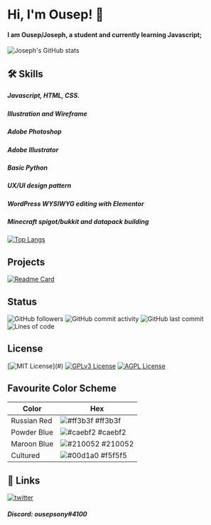 
# Hi, I'm Ousep! 👋


#### I am Ousep/Joseph, a student and currently learning Javascript;

![Joseph's GitHub stats](https://github-readme-stats.vercel.app/api?username=ousepsony&show_icons=true&theme=radical)

## 🛠 Skills
##### Javascript, HTML, CSS.
##### Illustration and Wireframe
##### Adobe Photoshop
##### Adobe Illustrator
##### Basic Python
##### UX/UI design pattern
##### WordPress WYSIWYG editing with Elementor
##### Minecraft spigot/bukkit and datapack building

[![Top Langs](https://github-readme-stats.vercel.app/api/top-langs/?username=ousepsony&layout=compact)](https://github.com/Ousepsony)

## Projects

[![Readme Card](https://github-readme-stats.vercel.app/api/pin/?username=ousepsony&repo=projects)](https://github.com/ousepsony/projects)

## Status

![GitHub followers](https://img.shields.io/github/followers/Ousepsony?label=Github&style=social)
![GitHub commit activity](https://img.shields.io/github/commit-activity/y/ousepsony/projects)
![GitHub last commit](https://img.shields.io/github/last-commit/Ousepsony/projects)
![Lines of code](https://img.shields.io/tokei/lines/github/Ousepsony/projects)

## License


[![MIT License](https://img.shields.io/apm/l/atomic-design-ui.svg?)](#)
[![GPLv3 License](https://img.shields.io/badge/License-GPL%20v3-yellow.svg)](#)
[![AGPL License](https://img.shields.io/badge/license-AGPL-blue.svg)](#)

## Favourite Color Scheme

| Color             | Hex                                                                |
| ----------------- | ------------------------------------------------------------------ |
| Russian Red | ![#ff3b3f](https://via.placeholder.com/10/ff3b3f?text=+) #ff3b3f |
| Powder Blue | ![#caebf2](https://via.placeholder.com/10/caebf2?text=+) #caebf2 |
| Maroon Blue | ![#210052](https://via.placeholder.com/10/210052?text=+) #210052 |
| Cultured    | ![#00d1a0](https://via.placeholder.com/10/f5f5f5?text=+) #f5f5f5 |


## 🔗 Links
[![twitter](https://img.shields.io/badge/twitter-1DA1F2?style=for-the-badge&logo=twitter&logoColor=white)](https://twitter.com/ousepsony)
##### Discord: ousepsony#4100
